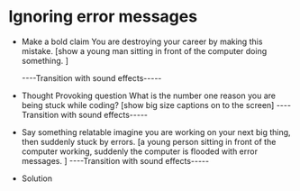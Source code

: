 # Ignoring error messages

- Make a bold claim
     You are destroying your career by making this mistake. [show a young man sitting in front of the computer doing something. ]

   ----Transition with sound effects-----
- Thought Provoking question
     What is the number one reason you are being stuck while coding? [show big size captions on to the screen] 
   ----Transition with sound effects-----
- Say something relatable
     imagine you are working on your next big thing, then suddenly stuck by errors. [a young person sitting in front of the computer working, suddenly the computer is flooded with error messages. ]
   ----Transition with sound effects-----       
- Solution
              

      

